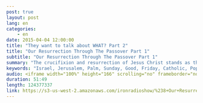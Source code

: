 ```yaml
---
post: true
layout: post
lang: en
categories:
    - en    
date: 2015-04-04 12:00:00
title: "They want to talk about WHAT? Part 2"
title: "Our Resurrection Through The Passover Part 1"
subtitle: "Our Resurrection Through The Passover Part 1"
summary: "The crucifixion and resurrection of Jesus Christ stands as the foundation of the Christian faith. We will see how these events were foretold through specific prophecies as well as through the very feasts that the Jewish people still celebrate to this day. Most Christians know about the passover of the Jewish people in Egypt, but why is Jesus called our passover lamb? What is the significance of the blood on the door posts and the four day examination of the lambs before they were to be slaughtered? Was the Passover created by God as a picture of what Messiah would do, or did the disciples just take the meaning of Passover and conveniently apply it to Jesus? Why did Jesus rise on Sunday? And what day was He crucified...was it really good Friday as the Catholic Church says? Join us as we look at some not so well known reasons why the crucifixion and resurrection are truly based in the Old Testament Scriptures...and why our confidence in the resurrection of Christ should never be shaken."
keywords: "Israel, Jerusalem, Palm, Sunday, Good, Friday, Catholic, Pope, Rome, Roman, Judaism, India, Hindu, Passover, Lamb, Christ, Church, Brazil, Iron, Radio, Show, Jesus, Messiah, Calvary, Golgotha, Skull, alien,Jehova, Krishna, Temple, Mount, Facebook, Feasts, Lord, First, fruits, Exodus, Crucifixion, Resurrection, Easter, Beyonce, Empty, Garden, tomb, UFO, UFOS, Antichrist, Dead, Sea, scrolls, Mary, Magdalene, Seder, Islam, New, age, Unleavened, bread, Matza, Kosher, Egypt, Sinai, Noahs, ark"
audio: <iframe width="100%" height="166" scrolling="no" frameborder="no" src="https://w.soundcloud.com/player/?url=https%3A//api.soundcloud.com/tracks/199014187&amp;color=ff5500&amp;auto_play=false&amp;hide_related=false&amp;show_comments=true&amp;show_user=true&amp;show_reposts=false"></iframe>
duration: 51:49
length: 124377337
link: https://s3-us-west-2.amazonaws.com/ironradioshow/%238+Our+Resurrection+Through+The+Passover+Part+1+(English).mp3
---
```

